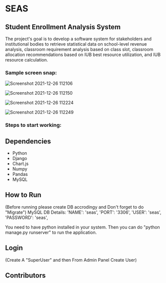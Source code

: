 # SEAS

## Student Enrollment Analysis System
The project's goal is to develop a software system for stakeholders and
institutional bodies to retrieve statistical data on school-level revenue
analysis, classroom requirement analysis based on class slot, classroom
allocation recommendations based on IUB best resource utilization, and IUB
resource calculation.

### Sample screen snap:
![Screenshot 2021-12-26 112106](https://user-images.githubusercontent.com/91650627/147399684-e550c739-0f74-48f8-a98b-7b001f812ad1.jpg)

![Screenshot 2021-12-26 112150](https://user-images.githubusercontent.com/91650627/147399687-3a80854a-a9df-4a92-b750-3ba066301ed8.jpg)

![Screenshot 2021-12-26 112224](https://user-images.githubusercontent.com/91650627/147399689-c0590e55-7837-4cdc-8e83-805198153f05.jpg)

![Screenshot 2021-12-26 112249](https://user-images.githubusercontent.com/91650627/147399690-bec6a7c2-6a56-4afb-a729-341c78004dab.jpg)




### Steps to start working:

## Dependencies

- Python
- Django
- Chart.js
- Numpy
- Pandas
- MySQL

## How to Run

(Before running please create DB accrodingy and Don't forget to do "Migrate")
MySQL DB Details:
'NAME': 'seas',
'PORT': '3306',
'USER': 'seas',
'PASSWORD': 'seas',

You need to have python installed in your system. Then you can do "python manage.py runserver" to run the application.

## Login

(Create A "SuperUser" and then From Admin Panel Create User)

## Contributors

